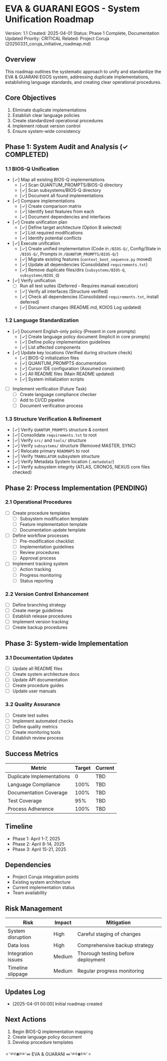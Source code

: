 # EVA & GUARANI EGOS - System Unification Roadmap

Version: 1.1
Created: 2025-04-01
Status: Phase 1 Complete, Documentation Updated
Priority: CRITICAL
Related: Project Coruja (20250331_coruja_initiative_roadmap.md)

## Overview

This roadmap outlines the systematic approach to unify and standardize the EVA & GUARANI EGOS system, addressing duplicate implementations, establishing language standards, and creating clear operational procedures.

## Core Objectives

1. Eliminate duplicate implementations
2. Establish clear language policies
3. Create standardized operational procedures
4. Implement robust version control
5. Ensure system-wide consistency

## Phase 1: System Audit and Analysis (✓ COMPLETED)

### 1.1 BIOS-Q Unification

- [✓] Map all existing BIOS-Q implementations
  - [✓] Scan QUANTUM_PROMPTS/BIOS-Q directory
  - [✓] Scan subsystems/BIOS-Q directory
  - [✓] Document all found implementations
- [✓] Compare implementations
  - [✓] Create comparison matrix
  - [✓] Identify best features from each
  - [✓] Document dependencies and interfaces
- [✓] Create unification plan
  - [✓] Define target architecture (Option B selected)
  - [✓] List required modifications
  - [✓] Identify potential conflicts
- [✓] Execute unification
  - [✓] Create unified implementation (Code in `/BIOS-Q/`, Config/State in `/BIOS-Q/`, Prompts in `/QUANTUM_PROMPTS/BIOS-Q/`)
  - [✓] Migrate existing features (`context_boot_sequence.py` moved)
  - [✓] Update all dependencies (Consolidated `requirements.txt`)
  - [✓] Remove duplicate files/dirs (`subsystems/BIOS-Q`, `subsystems/BIOS_Q`)
- [✓] Verify unification
  - [ ] Run all test suites (Deferred - Requires manual execution)
  - [✓] Verify all interfaces (Structure verified)
  - [✓] Check all dependencies (Consolidated `requirements.txt`, install deferred)
  - [✓] Document changes (README.md, KOIOS Log updated)

### 1.2 Language Standardization

- [✓] Document English-only policy (Present in core prompts)
  - [✓] Create language policy document (Implicit in core prompts)
  - [✓] Define policy implementation guidelines
  - [✓] List affected components
- [✓] Update key locations (Verified during structure check)
  - [✓] BIOS-Q initialization files
  - [✓] QUANTUM_PROMPTS documentation
  - [✓] Cursor IDE configuration (Assumed consistent)
  - [✓] All README files (Main README updated)
  - [✓] System initialization scripts
- [ ] Implement verification (Future Task)
  - [ ] Create language compliance checker
  - [ ] Add to CI/CD pipeline
  - [ ] Document verification process

### 1.3 Structure Verification & Refinement

- [✓] Verify `QUANTUM_PROMPTS` structure & content
- [✓] Consolidate `requirements.txt` to root
- [✓] Verify `src/` and `tools/` structure
- [✓] Verify `subsystems/` structure (Removed MASTER, SYNC)
- [✓] Relocate primary `ROADMAPS` to root
- [✓] Verify `TRANSLATOR` subsystem structure
- [✓] Verify Metadata System location (`.metadata/`)
- [✓] Verify subsystem integrity (ATLAS, CRONOS, NEXUS core files checked)

## Phase 2: Process Implementation (PENDING)

### 2.1 Operational Procedures

- [ ] Create procedure templates
  - [ ] Subsystem modification template
  - [ ] Feature implementation template
  - [ ] Documentation update template
- [ ] Define workflow processes
  - [ ] Pre-modification checklist
  - [ ] Implementation guidelines
  - [ ] Review procedures
  - [ ] Approval process
- [ ] Implement tracking system
  - [ ] Action tracking
  - [ ] Progress monitoring
  - [ ] Status reporting

### 2.2 Version Control Enhancement

- [ ] Define branching strategy
- [ ] Create merge guidelines
- [ ] Establish release procedures
- [ ] Implement version tracking
- [ ] Create backup procedures

## Phase 3: System-wide Implementation

### 3.1 Documentation Updates

- [ ] Update all README files
- [ ] Create system architecture docs
- [ ] Update API documentation
- [ ] Create procedure guides
- [ ] Update user manuals

### 3.2 Quality Assurance

- [ ] Create test suites
- [ ] Implement automated checks
- [ ] Define quality metrics
- [ ] Create monitoring tools
- [ ] Establish review process

## Success Metrics

| Metric | Target | Current |
|--------|---------|---------|
| Duplicate Implementations | 0 | TBD |
| Language Compliance | 100% | TBD |
| Documentation Coverage | 100% | TBD |
| Test Coverage | 95% | TBD |
| Process Adherence | 100% | TBD |

## Timeline

- Phase 1: April 1-7, 2025
- Phase 2: April 8-14, 2025
- Phase 3: April 15-21, 2025

## Dependencies

- Project Coruja integration points
- Existing system architecture
- Current implementation status
- Team availability

## Risk Management

| Risk | Impact | Mitigation |
|------|--------|------------|
| System disruption | High | Careful staging of changes |
| Data loss | High | Comprehensive backup strategy |
| Integration issues | Medium | Thorough testing before deployment |
| Timeline slippage | Medium | Regular progress monitoring |

## Updates Log

- [2025-04-01 00:00] Initial roadmap created

## Next Actions

1. Begin BIOS-Q implementation mapping
2. Create language policy document
3. Develop procedure templates

✧༺❀༻∞ EVA & GUARANI ∞༺❀༻✧
